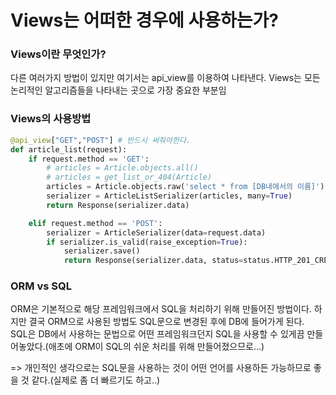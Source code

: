 # Views는 어떠한 경우에 사용하는가?

### Views이란 무엇인가?
다른 여러가지 방법이 있지만 여기서는 api_view를 이용하여 나타낸다. Views는 모든 논리적인 알고리즘들을 나타내는 곳으로 가장 중요한 부분임  

### Views의 사용방법
```python
@api_view["GET","POST"] # 반드시 써줘야한다.
def article_list(request):
    if request.method == 'GET':
        # articles = Article.objects.all()
        # articles = get_list_or_404(Article)
        articles = Article.objects.raw('select * from [DB내에서의 이름]')
        serializer = ArticleListSerializer(articles, many=True)
        return Response(serializer.data)

    elif request.method == 'POST':
        serializer = ArticleSerializer(data=request.data)
        if serializer.is_valid(raise_exception=True):
            serializer.save()
            return Response(serializer.data, status=status.HTTP_201_CREATED)

```

### ORM vs SQL
ORM은 기본적으로 해당 프레임워크에서 SQL을 처리하기 위해 만들어진 방법이다. 하지만 결국 ORM으로 사용된 방법도 SQL문으로 변경된 후에 DB에 들어가게 된다.  
SQL은 DB에서 사용하는 문법으로 어떤 프레임워크던지 SQL을 사용할 수 있게끔 만들어놓았다.(애초에 ORM이 SQL의 쉬운 처리를 위해 만들어졌으므로...)

=> 개인적인 생각으로는 SQL문을 사용하는 것이 어떤 언어를 사용하든 가능하므로 좋을 것 같다.(실제로 좀 더 빠르기도 하고..)